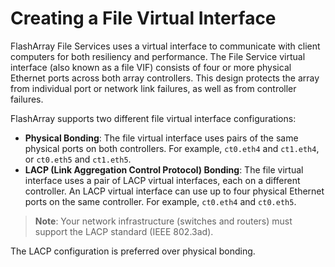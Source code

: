 # Creating a File Virtual Interface
FlashArray File Services uses a virtual interface to communicate with client computers for both resiliency and performance. The File Service virtual interface (also known as a file VIF) consists of four or more physical Ethernet ports across both array controllers. This design protects the array from individual port or network link failures, as well as from controller failures.

FlashArray supports two different file virtual interface configurations:
- **Physical Bonding**: The file virtual interface uses pairs of the same physical ports on both controllers. For example, `ct0.eth4` and `ct1.eth4`, or `ct0.eth5` and `ct1.eth5`.
- **LACP (Link Aggregation Control Protocol) Bonding**: The file virtual interface uses a pair of LACP virtual interfaces, each on a different controller. An LACP virtual interface can use up to four physical Ethernet ports on the same controller. For example, `ct0.eth4` and `ct0.eth5`.
> **Note**: Your network infrastructure (switches and routers) must support the LACP standard (IEEE 802.3ad).

The LACP configuration is preferred over physical bonding.
